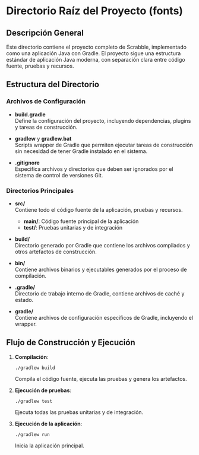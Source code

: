 # Directorio Raíz del Proyecto (fonts)

## Descripción General

Este directorio contiene el proyecto completo de Scrabble, implementado como una aplicación Java con Gradle. El proyecto sigue una estructura estándar de aplicación Java moderna, con separación clara entre código fuente, pruebas y recursos.

## Estructura del Directorio

### Archivos de Configuración

- **build.gradle**  
  Define la configuración del proyecto, incluyendo dependencias, plugins y tareas de construcción.

- **gradlew** y **gradlew.bat**  
  Scripts wrapper de Gradle que permiten ejecutar tareas de construcción sin necesidad de tener Gradle instalado en el sistema.

- **.gitignore**  
  Especifica archivos y directorios que deben ser ignorados por el sistema de control de versiones Git.

### Directorios Principales

- **src/**  
  Contiene todo el código fuente de la aplicación, pruebas y recursos.
  
  - **main/**: Código fuente principal de la aplicación
  - **test/**: Pruebas unitarias y de integración

- **build/**  
  Directorio generado por Gradle que contiene los archivos compilados y otros artefactos de construcción.

- **bin/**  
  Contiene archivos binarios y ejecutables generados por el proceso de compilación.

- **.gradle/**  
  Directorio de trabajo interno de Gradle, contiene archivos de caché y estado.

- **gradle/**  
  Contiene archivos de configuración específicos de Gradle, incluyendo el wrapper.

## Flujo de Construcción y Ejecución

1. **Compilación**:
   ```
   ./gradlew build
   ```
   Compila el código fuente, ejecuta las pruebas y genera los artefactos.

2. **Ejecución de pruebas**:
   ```
   ./gradlew test
   ```
   Ejecuta todas las pruebas unitarias y de integración.

3. **Ejecución de la aplicación**:
   ```
   ./gradlew run
   ```
   Inicia la aplicación principal.
